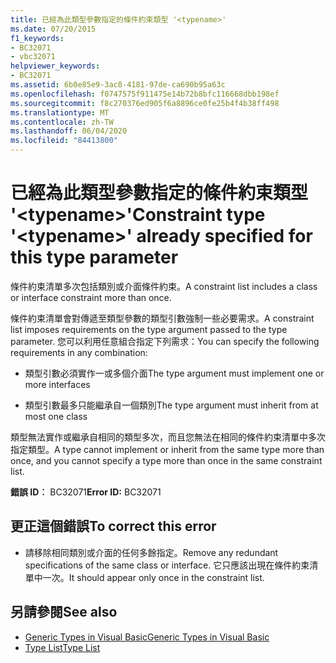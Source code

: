 ```yaml
---
title: 已經為此類型參數指定的條件約束類型 '<typename>'
ms.date: 07/20/2015
f1_keywords:
- BC32071
- vbc32071
helpviewer_keywords:
- BC32071
ms.assetid: 6b0e85e9-3ac8-4181-97de-ca690b95a63c
ms.openlocfilehash: f0747575f911475e14b72b8bfc116668dbb198ef
ms.sourcegitcommit: f8c270376ed905f6a8896ce0fe25b4f4b38ff498
ms.translationtype: MT
ms.contentlocale: zh-TW
ms.lasthandoff: 06/04/2020
ms.locfileid: "84413800"
---
```

# <a name="constraint-type-typename-already-specified-for-this-type-parameter"></a><span data-ttu-id="a4eaa-102">已經為此類型參數指定的條件約束類型 '\<typename>'</span><span class="sxs-lookup"><span data-stu-id="a4eaa-102">Constraint type '\<typename>' already specified for this type parameter</span></span>
<span data-ttu-id="a4eaa-103">條件約束清單多次包括類別或介面條件約束。</span><span class="sxs-lookup"><span data-stu-id="a4eaa-103">A constraint list includes a class or interface constraint more than once.</span></span>  
  
 <span data-ttu-id="a4eaa-104">條件約束清單會對傳遞至類型參數的類型引數強制一些必要需求。</span><span class="sxs-lookup"><span data-stu-id="a4eaa-104">A constraint list imposes requirements on the type argument passed to the type parameter.</span></span> <span data-ttu-id="a4eaa-105">您可以利用任意組合指定下列需求：</span><span class="sxs-lookup"><span data-stu-id="a4eaa-105">You can specify the following requirements in any combination:</span></span>  
  
- <span data-ttu-id="a4eaa-106">類型引數必須實作一或多個介面</span><span class="sxs-lookup"><span data-stu-id="a4eaa-106">The type argument must implement one or more interfaces</span></span>  
  
- <span data-ttu-id="a4eaa-107">類型引數最多只能繼承自一個類別</span><span class="sxs-lookup"><span data-stu-id="a4eaa-107">The type argument must inherit from at most one class</span></span>  
  
 <span data-ttu-id="a4eaa-108">類型無法實作或繼承自相同的類型多次，而且您無法在相同的條件約束清單中多次指定類型。</span><span class="sxs-lookup"><span data-stu-id="a4eaa-108">A type cannot implement or inherit from the same type more than once, and you cannot specify a type more than once in the same constraint list.</span></span>  
  
 <span data-ttu-id="a4eaa-109">**錯誤 ID︰** BC32071</span><span class="sxs-lookup"><span data-stu-id="a4eaa-109">**Error ID:** BC32071</span></span>  
  
## <a name="to-correct-this-error"></a><span data-ttu-id="a4eaa-110">更正這個錯誤</span><span class="sxs-lookup"><span data-stu-id="a4eaa-110">To correct this error</span></span>  
  
- <span data-ttu-id="a4eaa-111">請移除相同類別或介面的任何多餘指定。</span><span class="sxs-lookup"><span data-stu-id="a4eaa-111">Remove any redundant specifications of the same class or interface.</span></span> <span data-ttu-id="a4eaa-112">它只應該出現在條件約束清單中一次。</span><span class="sxs-lookup"><span data-stu-id="a4eaa-112">It should appear only once in the constraint list.</span></span>  
  
## <a name="see-also"></a><span data-ttu-id="a4eaa-113">另請參閱</span><span class="sxs-lookup"><span data-stu-id="a4eaa-113">See also</span></span>

- [<span data-ttu-id="a4eaa-114">Generic Types in Visual Basic</span><span class="sxs-lookup"><span data-stu-id="a4eaa-114">Generic Types in Visual Basic</span></span>](../programming-guide/language-features/data-types/generic-types.md)
- [<span data-ttu-id="a4eaa-115">Type List</span><span class="sxs-lookup"><span data-stu-id="a4eaa-115">Type List</span></span>](../language-reference/statements/type-list.md)
